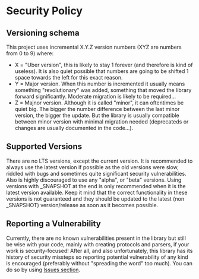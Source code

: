 # Security Policy

## Versioning schema
This project uses incremental X.Y.Z version numbers (XYZ are numbers from 0 to 9) where:
* X = "Uber version", this is likely to stay 1 forever (and therefore is kind of useless). It is also quiet possible that numbers are going to be shifted 1 space towards the left for this exact reason.
* Y = Major version. When this number is incremented it usually means something "revolutionary" was added, something that moved the library forward significantly. Moderate migration is likely to be required...
* Z = Majnor version. Although it is called "minor", it can oftentimes be quiet big. The bigger the number difference between the last minor version, the bigger the update. But the library is usually compatible between minor version with minimal migration needed (deprecateds or changes are usually documented in the code...).

## Supported Versions
There are no LTS versions, except the current version. It is recommended to always use the latest version if possible as the old versions were slow, riddled with bugs and sometimes quite significant security vulnerabilities.
Also is highly discouraged to use any "alpha", or "beta" versions.
Using versions with _SNAPSHOT at the end is only recommended when it is the latest version available. Keep it mind that the correct functionality in these versions is not guaranteed and they should be updated to the latest (non _SNAPSHOT) version/release as soon as it becomes possible.

## Reporting a Vulnerability

Currently, there are no known vulnerabilities present in the library but still be wise with your code, mainly with creating protocols and parsers, if your work is security-focused!<be>
After all, and also unfortunately, this library has its history of security missteps so reporting potential vulnerability of any kind is encouraged (preferably without "spreading the word" too much).
You can do so by using [Issues section](https://github.com/SimplyProgrammer/Java-SerialX/issues).
